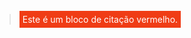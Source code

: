 > <span style="background-color: #f03c15; color: white; padding: 5px;">
> Este é um bloco de citação vermelho.
> </span>
